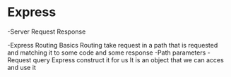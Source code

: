 # Express 
-Server 
    Request 
    Response

-Express Routing Basics 
    Routing take request in a path that is requested and matching it to some code and some response
-Path parameters
-Request query
    Express construct it for us 
    It is an object that we can acces and use it